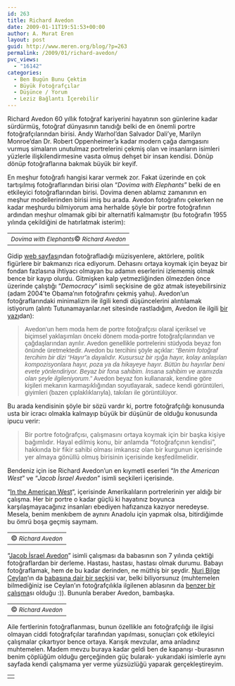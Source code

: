 ```yaml
---
id: 263
title: Richard Avedon
date: 2009-01-11T19:51:53+00:00
author: A. Murat Eren
layout: post
guid: http://www.meren.org/blog/?p=263
permalink: /2009/01/richard-avedon/
pvc_views:
  - "16142"
categories:
  - Ben Bugün Bunu Çektim
  - Büyük Fotoğrafçılar
  - Düşünce / Yorum
  - Leziz Bağlantı İçerebilir
---
```

Richard Avedon 60 yıllık fotoğraf kariyerini hayatının son günlerine kadar sürdürmüş, fotoğraf dünyasının tanıdığı belki de en önemli portre fotoğrafçılarından birisi. Andy Warhol&#8217;dan Salvador Dali&#8217;ye, Marilyn Monroe&#8217;dan Dr. Robert Oppenheimer&#8217;a kadar modern çağa damgasını vurmuş simaların unutulmaz portrelerini çekmiş olan ve insanların isimleri yüzlerle ilişkilendirmesine vasıta olmuş dehşet bir insan kendisi. Dönüp dönüp fotoğraflarına bakmak büyük bir keyif.

En meşhur fotoğrafı hangisi karar vermek zor. Fakat üzerinde en çok tartışılmış fotoğraflarından birisi olan &#8220;_Dovima with Elephants_&#8221; belki de en etkileyici fotoğraflarından birisi. Dovima denen ablamız zamanının en meşhur modellerinden birisi imiş bu arada. Avedon fotoğrafını çekerken ne kadar meşhurdu bilmiyorum ama herhalde şöyle bir portre fotoğrafının ardından meşhur olmamak gibi bir alternatifi kalmamıştır (bu fotoğrafın 1955 yılında çekildiğini de hatırlatmak isterim):

<table border="0" width="100%">
  <tr>
    <td align="center">
      <img src="http://lh4.ggpht.com/_x7Afx6WcB1c/SWp40zcKnHI/AAAAAAAAEyk/SZtwk-Wfhps/s800/avedon-3.jpg" alt="" /><br /> <em><small>Dovima with Elephants</small></em><span class="gphoto-photocaption-caption">©</span><em><small> Richard Avedon</small></em>
    </td>
  </tr>
</table>

Gidip [web sayfası](http://www.richardavedon.com/)ndan fotoğrafladığı müzisyenlere, aktörlere, politik figürlere bir bakmanızı rica ediyorum. Dehasını ortaya koymak için beyaz bir fondan fazlasına ihtiyacı olmayan bu adamın eserlerini izlememiş olmak bence bir kayıp olurdu. Gitmişken kalp yetmezliğinden ölmezden önce üzerinde çalıştığı &#8220;_Democracy_&#8221; isimli seçkisine de göz atmak isteyebilirsiniz (adam 2004&#8217;te Obama&#8217;nın fotoğrafını çekmiş yahu). Avedon&#8217;un fotoğraflarındaki minimalizm ile ilgili kendi düşüncelerini alıntılamak istiyorum (alıntı Tutunamayanlar.net sitesinde rastladığım, Avedon ile ilgili [bir yazı](http://www.tutunamayanlar.net/detail.php?id=117)dan):

> <span style="font-family: Arial;">Avedon’un hem moda hem de portre fotoğrafçısı olaral içeriksel ve biçimsel yaklaşımları önceki dönem moda-portre fotoğrafçılarından ve çağdaşlarından ayrılır. Avedon genellikle portrelerini stüdyoda beyaz fon önünde üretmektedir. Avedon bu tercihini şöyle açıklar: <em>&#8220;Benim fotoğraf tercihim bir dizi &#8220;Hayır&#8221;a dayalıdır. Kusursuz bir ışığa hayır, kolay anlaşılan kompozisyonlara hayır, poza ya da hikayeye hayır. Bütün bu hayırlar beni evete yönlendiriyor. Beyaz bir fona sahibim. İnsana sahibim ve aramızda olan şeyle ilgileniyorum</em>.&#8221; Avedon beyaz fon kullanarak, kendine göre kişileri mekanın karmaşıklığından soyutlayarak, sadece kendi görüntüleri, giyimleri (bazen çıplaklıklarıyla), takıları ile görüntülüyor.</span>

Bu arada kendisinin şöyle bir sözü vardır ki, portre fotoğrafçılığı konusunda usta bir icracı olmakla kalmayıp büyük bir düşünür de olduğu konusunda ipucu verir:

> Bir portre fotoğrafçısı, çalışmasını ortaya koymak için bir başka kişiye bağımlıdır. Hayal edilmiş konu, bir anlamda &#8220;fotoğrafçının kendisi&#8221;, hakkında bir fikir sahibi olması imkansız olan bir kurgunun içerisinde yer almaya gönüllü olmuş birisinin içerisinde keşfedilmelidir.

 <span style="font-family: Verdana,Arial,Helvetica,sans-serif; font-size: x-small;"></span>

Bendeniz için ise Richard Avedon&#8217;un en kıymetli eserleri &#8220;_In the American West_&#8221; ve &#8220;_Jacob İsrael Avedon_&#8221; isimli seçkileri içerisinde.

&#8220;[In the American West](http://www.richardavedon.com/#s=0&a=0&mi=2&pt=1&pi=10000&p=7&at=0)&#8220;, içerisinde Amerikalıların portrelerinin yer aldığı bir çalışma. Her bir portre o kadar güçlü ki hayatınız boyunca karşılaşmayacağınız insanları ebediyen hafızanıza kazıyor neredeyse. Mesela, benim menkıbem de aynını Anadolu için yapmak olsa, bitirdiğimde bu ömrü boşa geçmiş saymam.

<table border="0" width="100%">
  <tr>
    <td align="center">
      <img src="http://lh5.ggpht.com/_x7Afx6WcB1c/SWp3SOmi9aI/AAAAAAAAEyM/1yc6Qfvn_Ns/s800/avedon-1.jpg" alt="" /><br /> <span class="gphoto-photocaption-caption">©</span><em><small> Richard Avedon</small></em>
    </td>
  </tr>
</table>

&#8220;[Jacob İsrael Avedon](http://richardavedon.com/#s=0&a=0&mi=2&pt=1&pi=10000&p=8&at=0)&#8221; isimli çalışması da babasının son 7 yılında çektiği fotoğraflardan bir derleme. Hastası, hastası, hastası olmak durumu. Babayı fotoğraflamak, hem de bu kadar derinden, ne müthiş bir şeydir. [Nuri Bilge Ceylan](http://www.meren.org/blog/2008/05/nuri-bilge-ceylan-sinematografi-fotograf/)&#8216;ın da [babasına dair bir seçki](http://www.nuribilgeceylan.com/photography/formyfather1.php?sid=1)si var, belki biliyorsunuz (muhtemelen bilmediğiniz ise Ceylan&#8217;ın fotoğrafçılıkla ilgilenen ablasının da [benzer bir çalışma](http://www.emineceylan.com/default.asp?node=Node_Images&mnu_id=2&frm_CatId=57)sı olduğu :)). Bununla beraber Avedon, bambaşka.

<table border="0" width="100%">
  <tr>
    <td align="center">
      <img src="http://lh4.ggpht.com/_x7Afx6WcB1c/SWp3Sr-DNlI/AAAAAAAAEyU/g8VM8W5haZQ/s800/avedon-2.jpg" alt="" /><br /> <span class="gphoto-photocaption-caption">©</span><em><small> Richard Avedon</small></em>
    </td>
  </tr>
</table>

Aile fertlerinin fotoğraflanması, bunun özellikle anı fotoğrafçılığı ile ilgisi olmayan ciddi fotoğrafçılar tarafından yapılması, sonuçları çok etkileyici çalışmalar çıkartıyor bence ortaya. Karışık mevzular, ama anladınız muhtemelen. Madem mevzu buraya kadar geldi ben de kapanışı -burasının benim çöplüğüm olduğu gerçeğinden güç bularak- yukarıdaki isimlerle aynı sayfada kendi çalışmama yer verme yüzsüzlüğü yaparak gerçekleştireyim.

<table border="0" width="100%">
  <tr>
    <td align="center">
      <img src="http://lh3.ggpht.com/_x7Afx6WcB1c/SWqCrPPsmaI/AAAAAAAAEyw/RbTNdFHGWpI/s800/anne.jpg" alt="" />
    </td>
  </tr>
</table>